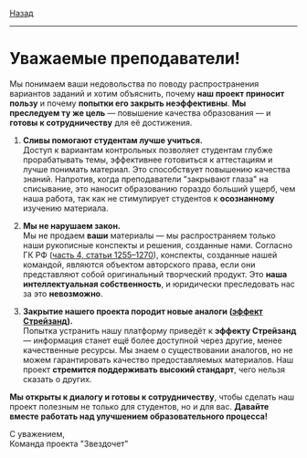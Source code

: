 [Назад](../README.md)
***


# Уважаемые преподаватели!

Мы понимаем ваши недовольства по поводу распространения вариантов заданий и хотим объяснить, почему **наш проект приносит пользу** и почему **попытки его закрыть неэффективны**. **Мы преследуем ту же цель** — повышение качества образования — и **готовы к сотрудничеству** для её достижения.

1. **Сливы помогают студентам лучше учиться.**  
   Доступ к вариантам контрольных позволяет студентам глубже прорабатывать темы, эффективнее готовиться к аттестациям и лучше понимать материал. Это способствует повышению качества знаний. Напротив, когда преподаватели "закрывают глаза" на списывание, это наносит образованию гораздо больший ущерб, чем наша работа, так как не стимулирует студентов к **осознанному** изучению материала.

2. **Мы не нарушаем закон.**  
   Мы не продаем **ваши** материалы — мы распространяем только наши рукописные конспекты и решения, созданные нами. Согласно ГК РФ ([часть 4, статьи 1255–1270](https://www.consultant.ru/cons/cgi/online.cgi?req=doc&base=LAW&n=64629&dst=100226)), конспекты, созданные нашей командой, являются объектом авторского права, если они представляют собой оригинальный творческий продукт. Это **наша интеллектуальная собственность**, и юридически преследовать нас за это **невозможно**.

3. **Закрытие нашего проекта породит новые аналоги ([эффект Стрейзанд](https://ru.wikipedia.org/wiki/эффект_Стрейзанд)).**  
   Попытка устранить нашу платформу приведёт к **эффекту Стрейзанд** — информация станет ещё более доступной через другие, менее качественные ресурсы. Мы знаем о существовании аналогов, но не можем гарантировать качество предоставляемых материалов. Наш проект **стремится поддерживать высокий стандарт**, чего нельзя сказать о других.

**Мы открыты к диалогу и готовы к сотрудничеству**, чтобы сделать наш проект полезным не только для студентов, но и для вас. **Давайте вместе работать над улучшением образовательного процесса!**

С уважением,  
Команда проекта "Звездочет"


